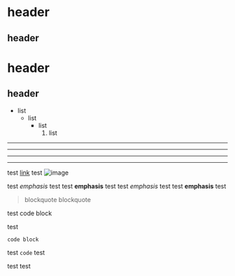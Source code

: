 # header

## header

header
======

header
------

* list
  + list
    - list
      1. list

***
---
* * *
- - -

test [link](link)
test ![image](image)

test *emphasis* test
test **emphasis** test
test _emphasis_ test
test __emphasis__ test

> blockquote
blockquote

test
    code block

test
```
code block
```

test `code` test

test <html></html> test

<!--comment-->

